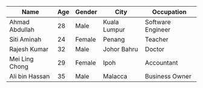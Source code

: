 | Name             | Age | Gender | City          | Occupation            |
|------------------|-----|--------|---------------|-----------------------|
| Ahmad Abdullah   | 28  | Male   | Kuala Lumpur  | Software Engineer     |
| Siti Aminah      | 24  | Female | Penang        | Teacher               |
| Rajesh Kumar     | 32  | Male   | Johor Bahru   | Doctor                |
| Mei Ling Chong   | 29  | Female | Ipoh          | Accountant            |
| Ali bin Hassan   | 35  | Male   | Malacca       | Business Owner        |

